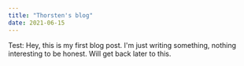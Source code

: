 ```yaml
---
title: "Thorsten's blog"
date: 2021-06-15
---
```

Test: Hey, this is my first blog post. I'm just writing something, nothing interesting to be honest. Will get back later to this. 
